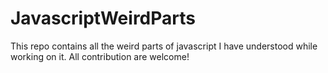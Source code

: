 # JavascriptWeirdParts
This repo contains all the weird parts of javascript I have understood while working on it. All contribution are welcome!
